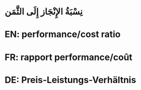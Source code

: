 # نِسْبَةُ الإِنْجَاز إِلَى الثَّمَن

# EN: performance/cost ratio

# FR: rapport performance/coût

# DE: Preis-Leistungs-Verhältnis
